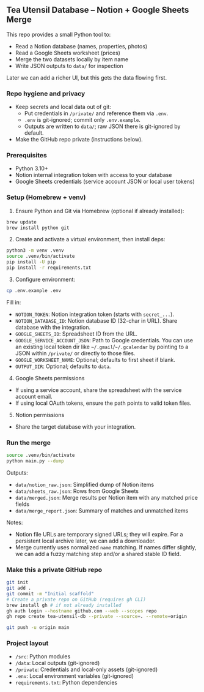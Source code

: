 ## Tea Utensil Database – Notion + Google Sheets Merge

This repo provides a small Python tool to:
- Read a Notion database (names, properties, photos)
- Read a Google Sheets worksheet (prices)
- Merge the two datasets locally by item name
- Write JSON outputs to `data/` for inspection

Later we can add a richer UI, but this gets the data flowing first.

### Repo hygiene and privacy
- Keep secrets and local data out of git:
  - Put credentials in `/private/` and reference them via `.env`.
  - `.env` is git-ignored; commit only `.env.example`.
  - Outputs are written to `data/`; raw JSON there is git-ignored by default.
- Make the GitHub repo private (instructions below).

### Prerequisites
- Python 3.10+
- Notion internal integration token with access to your database
- Google Sheets credentials (service account JSON or local user tokens)

### Setup (Homebrew + venv)
1) Ensure Python and Git via Homebrew (optional if already installed):
```bash
brew update
brew install python git
```

2) Create and activate a virtual environment, then install deps:
```bash
python3 -m venv .venv
source .venv/bin/activate
pip install -U pip
pip install -r requirements.txt
```

3) Configure environment:
```bash
cp .env.example .env
```
Fill in:
- `NOTION_TOKEN`: Notion integration token (starts with `secret_...`).
- `NOTION_DATABASE_ID`: Notion database ID (32-char in URL). Share database with the integration.
- `GOOGLE_SHEETS_ID`: Spreadsheet ID from the URL.
- `GOOGLE_SERVICE_ACCOUNT_JSON`: Path to Google credentials. You can use an existing local token dir like `~/.gmail`/`~/.gcalendar` by pointing to a JSON within `/private/` or directly to those files.
- `GOOGLE_WORKSHEET_NAME`: Optional; defaults to first sheet if blank.
- `OUTPUT_DIR`: Optional; defaults to `data`.

4) Google Sheets permissions
- If using a service account, share the spreadsheet with the service account email.
- If using local OAuth tokens, ensure the path points to valid token files.

5) Notion permissions
- Share the target database with your integration.

### Run the merge
```bash
source .venv/bin/activate
python main.py --dump
```

Outputs:
- `data/notion_raw.json`: Simplified dump of Notion items
- `data/sheets_raw.json`: Rows from Google Sheets
- `data/merged.json`: Merge results per Notion item with any matched price fields
- `data/merge_report.json`: Summary of matches and unmatched items

Notes:
- Notion file URLs are temporary signed URLs; they will expire. For a persistent local archive later, we can add a downloader.
- Merge currently uses normalized `name` matching. If names differ slightly, we can add a fuzzy matching step and/or a shared stable ID field.

### Make this a private GitHub repo
```bash
git init
git add .
git commit -m "Initial scaffold"
# Create a private repo on GitHub (requires gh CLI)
brew install gh # if not already installed
gh auth login --hostname github.com --web --scopes repo
gh repo create tea-utensil-db --private --source=. --remote=origin

git push -u origin main
```

### Project layout
- `/src`: Python modules
- `/data`: Local outputs (git-ignored)
- `/private`: Credentials and local-only assets (git-ignored)
- `.env`: Local environment variables (git-ignored)
- `requirements.txt`: Python dependencies


